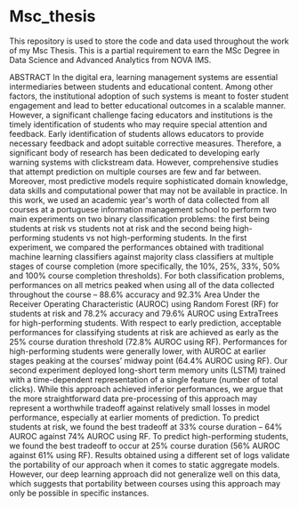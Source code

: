 # Msc_thesis
This repository is used to store the code and data used throughout the work of my Msc Thesis. This is a partial requirement to earn the MSc Degree in Data Science and Advanced Analytics from NOVA IMS.

ABSTRACT
In the digital era, learning management systems are essential intermediaries between students and educational content. Among other factors, the institutional adoption of such systems is meant to foster student engagement and lead to better educational outcomes in a scalable manner. However, a significant challenge facing educators and institutions is the timely identification of students who may require special attention and feedback. Early identification of students allows educators to provide necessary feedback and adopt suitable corrective measures. Therefore, a significant body of research has been dedicated to developing early warning systems with clickstream data. However, comprehensive studies that attempt prediction on multiple courses are few and far between. Moreover, most predictive models require sophisticated domain knowledge, data skills and computational power that may not be available in practice. In this work, we used an academic year's worth of data collected from all courses at a portuguese information management school to perform two main experiments on two binary classification problems: the first being students at risk vs students not at risk and the second being high-performing students vs not high-performing students. 
In the first experiment, we compared the performances obtained with traditional machine learning classifiers against majority class classifiers at multiple stages of course completion (more specifically, the 10%, 25%, 33%, 50% and 100% course completion thresholds). For both classification problems, performances on all metrics peaked when using all of the data collected throughout the course – 88.6% accuracy and 92.3% Area Under the Receiver Operating Characteristic (AUROC) using Random Forest (RF) for students at risk and 78.2% accuracy and 79.6% AUROC using ExtraTrees for high-performing students. With respect to early prediction, acceptable performances for classifying students at risk are achieved as early as the 25% course duration threshold (72.8% AUROC using RF). Performances for high-performing students were generally lower, with AUROC at earlier stages peaking at the courses’ midway point (64.4% AUROC using RF). Our second experiment deployed long-short term memory units (LSTM) trained with a time-dependent representation of a single feature (number of total clicks). While this approach achieved inferior performances, we argue that the more straightforward data pre-processing of this approach may represent a worthwhile tradeoff against relatively small losses in model performance, especially at earlier moments of prediction. To predict students at risk, we found the best tradeoff at 33% course duration – 64% AUROC against 74% AUROC using RF. To predict high-performing students, we found the best tradeoff to occur at 25% course duration (56% AUROC against 61% using RF). 
Results obtained using a different set of logs validate the portability of our approach when it comes to static aggregate models. However, our deep learning approach did not generalize well on this data, which suggests that portability between courses using this approach may only be possible in specific instances.   
